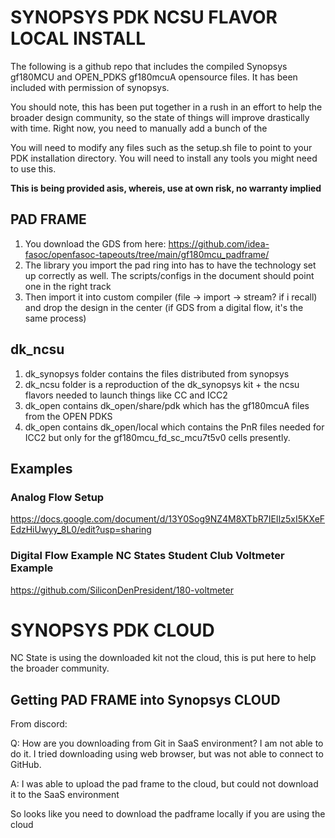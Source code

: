 # SYNOPSYS PDK NCSU FLAVOR LOCAL INSTALL

The following is a github repo that includes the compiled Synopsys gf180MCU and OPEN_PDKS gf180mcuA opensource files. It has been included with permission of synopsys.

You should note, this has been put together in a rush in an effort to help the broader design community, so the state of things will improve drastically with time. Right now, you need to manually add a bunch of the 

You will need to modify any files such as the setup.sh file to point to your PDK installation directory. You will need to install any tools you might need to use this.  

**This is being provided asis, whereis, use at own risk, no warranty implied**

## PAD FRAME

1) You download the GDS from here: https://github.com/idea-fasoc/openfasoc-tapeouts/tree/main/gf180mcu_padframe/
2) The library you import the pad ring into has to have the technology set up correctly as well. The scripts/configs in the document should point one in the right track 
3) Then import it into custom compiler (file -> import -> stream? if i recall) and drop the design in the center (if GDS from a digital flow, it's the same process)


## dk_ncsu

1) dk_synopsys folder contains the files distributed from synopsys
2) dk_ncsu folder is a reproduction of the dk_synopsys kit + the ncsu flavors needed to launch things like CC and ICC2
3) dk_open contains dk_open/share/pdk which has the gf180mcuA files from the OPEN PDKS
4) dk_open contains dk_open/local which contains the PnR files needed for ICC2 but only for the gf180mcu_fd_sc_mcu7t5v0 cells presently.

## Examples

### Analog Flow Setup

https://docs.google.com/document/d/13Y0Sog9NZ4M8XTbR7IEIIz5xI5KXeFEdzHiUwyy_8L0/edit?usp=sharing

### Digital Flow Example NC States Student Club Voltmeter Example

https://github.com/SiliconDenPresident/180-voltmeter


# SYNOPSYS PDK CLOUD

NC State is using the downloaded kit not the cloud, this is put here to help the broader community.

## Getting PAD FRAME into Synopsys CLOUD

From discord: 

Q: How are you downloading from Git in SaaS environment? I am not able to do it. I tried downloading using web browser, but was not able to connect to GitHub.

A: I was able to upload the pad frame to the cloud, but could not download it to the SaaS environment

So looks like you need to download the padframe locally if you are using the cloud
